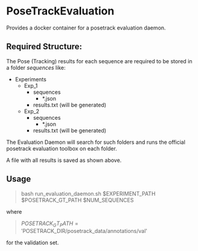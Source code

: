 # PoseTrackEvaluation
Provides a docker container for a posetrack evaluation daemon.

## Required Structure:
The Pose (Tracking) results for each sequence are required to be stored in a folder _sequences_ like:
* Experiments
  * Exp_1
    * sequences
      * *.json
    * results.txt (will be generated)
  * Exp_2
    * sequences
      * *.json
    * results.txt (will be generated)

The Evaluation Daemon will search for such folders and runs the official posetrack evaluation toolbox on each folder.

A file with all results is saved as shown above.

## Usage 

> bash run_evaluation_daemon.sh $EXPERIMENT_PATH $POSETRACK_GT_PATH $NUM_SEQUENCES 

where 
> $POSETRACK_GT_PATH = '$POSETRACK_DIR/posetrack_data/annotations/val'

for the validation set.


